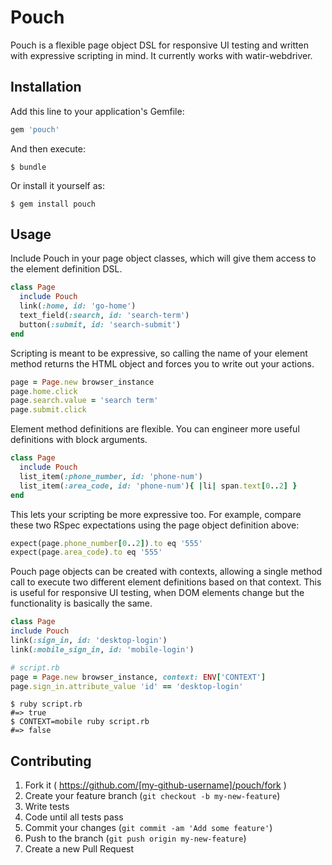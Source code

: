 # Pouch

Pouch is a flexible page object DSL for responsive UI testing and written with expressive scripting in mind. It currently works with watir-webdriver.

## Installation

Add this line to your application's Gemfile:

```ruby
gem 'pouch'
```

And then execute:

    $ bundle

Or install it yourself as:

    $ gem install pouch

## Usage

Include Pouch in your page object classes, which will give them access to the element definition DSL.

```ruby
class Page
  include Pouch
  link(:home, id: 'go-home')
  text_field(:search, id: 'search-term')
  button(:submit, id: 'search-submit')
end
```

Scripting is meant to be expressive, so calling the name of your element method returns the HTML object and forces you to write out your actions.

```ruby
page = Page.new browser_instance
page.home.click
page.search.value = 'search term'
page.submit.click
```

Element method definitions are flexible. You can engineer more useful definitions with block arguments.

```ruby
class Page
  include Pouch
  list_item(:phone_number, id: 'phone-num')
  list_item(:area_code, id: 'phone-num'){ |li| span.text[0..2] }
end
```

This lets your scripting be more expressive too. For example, compare these two RSpec expectations using the page object definition above:

```ruby
expect(page.phone_number[0..2]).to eq '555'
expect(page.area_code).to eq '555'
```

Pouch page objects can be created with contexts, allowing a single method call to execute two different element definitions based on that context. This is useful for responsive UI testing, when DOM elements change but the functionality is basically the same.

```ruby
class Page
include Pouch
link(:sign_in, id: 'desktop-login')
link(:mobile_sign_in, id: 'mobile-login')
```

```ruby
# script.rb
page = Page.new browser_instance, context: ENV['CONTEXT']
page.sign_in.attribute_value 'id' == 'desktop-login'
```

```
$ ruby script.rb
#=> true
$ CONTEXT=mobile ruby script.rb
#=> false
```

## Contributing

1. Fork it ( https://github.com/[my-github-username]/pouch/fork )
2. Create your feature branch (`git checkout -b my-new-feature`)
3. Write tests
4. Code until all tests pass
5. Commit your changes (`git commit -am 'Add some feature'`)
6. Push to the branch (`git push origin my-new-feature`)
7. Create a new Pull Request

